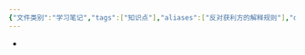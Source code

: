 ```yaml
---
{"文件类别":"学习笔记","tags":["知识点"],"aliases":["反对获利方的解释规则"],"dg-publish":true,"permalink":"/学习笔记studyup/知识点cheese/针对规则/","dgPassFrontmatter":true,"created":"2024-07-16T16:55:05.703+08:00","updated":"2024-09-11T12:36:32.060+08:00"}
---
```


- 